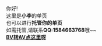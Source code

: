 你好!  
这里是**小李**的单页  
也可以进行**托管你的单页**  
如需托管,请联系**QQ:1584663768**哦~~  
[**BV转AV点这里呀**](/page-xiaoli/bv_to_av.html)
